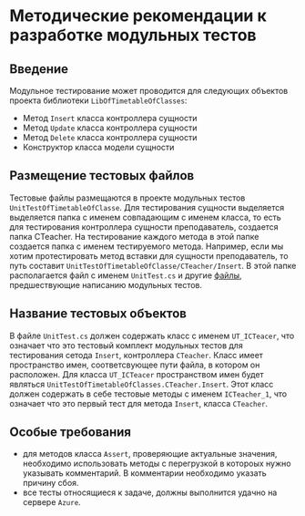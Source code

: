 # Методические рекомендации к разработке модульных тестов

## Введение

Модульное тестирование может проводится для следующих объектов проекта библиотеки `LibOfTimetableOfClasses`:
- Метод `Insert` класса контроллера сущности
- Метод `Update` класса контроллера сущности
- Метод `Delete` класса контроллера сущности
- Конструктор класса модели сущности

## Размещение тестовых файлов

Тестовые файлы размещаются в проекте модульных тестов `UnitTestOfTimetableOfClasse`. 
Для тестирования сущности выделяется выделяется папка с именем совпадающим с именем класса, 
то есть для тестирования контроллера сущности преподаватель, создается папка CTeacher. 
На тестирование каждого метода в этой папке создается папка с именем тестируемого метода. 
Например, если мы хотим протестировать метод вставки для сущности преподаватель, 
то путь составит `UnitTestOfTimetableOfClasse/CTeacher/Insert`. 
В этой папке располагается файл с именем `UnitTest.cs` и другие 
[файлы](https://github.com/Students-of-the-city-of-Kostroma/Student-timetable/blob/dev/Docs/White-box/README.md), 
предшествующие написанию модульных тестов. 

## Название тестовых объектов

В файле `UnitTest.cs` должен содержать класс с именем `UT_ICTeacer`, 
что означает что это тестовый комплект модульных тестов для тестирования сетода `Insert`, 
контроллера `CTeacher`. Класс имеет пространство имен, соответсвующее пути файла, 
в котором он расположен. Для класса `UT_ICTeacer` пространством имен будет 
являться `UnitTestOfTimetableOfClasses.CTeacher.Insert`. Этот класс должен содержать 
в себе тестовые методы с именем `ICTeacher_1`, что означает что это первый тест для метода `Insert`, класса `CTeacher`.

## Особые требования

- для методов класса `Assert`, проверяющие актуальные значения, необходимо использовать 
методы с перегрузкой в котороых нужно указывать комментарий. В комментарии необходимо указать причину сбоя. 
- все тесты относящиеся к задаче, должны выполнится удачно на сервере `Azure`.
